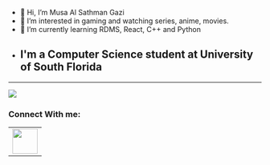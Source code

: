 - 👋 Hi, I’m Musa Al Sathman Gazi
- 👀 I’m interested in gaming and watching series, anime, movies.
- 🌱 I’m currently learning RDMS, React, C++ and Python
- ## I'm a Computer Science student at University of South Florida
---

<!---
SathmanGazi/SathmanGazi is a ✨ special ✨ repository because its `README.md` (this file) appears on your GitHub profile.
You can click the Preview link to take a look at your changes.
--->

<img src="https://github-readme-stats.vercel.app/api/top-langs?username=SathmanGazi&layout=compact&theme=radical"/>

### Connect With me:

<table>
    <tbody>
        <tr>
            <td><a href="https://www.linkedin.com/in/musa-al-sathman-gazi/">
            <img height="50" src="https://vectorwiki.com/images/NNbMO__linkedin-logo-2013.svg" />
            </a></td>
        </tr>
    </tbody>
</table>
